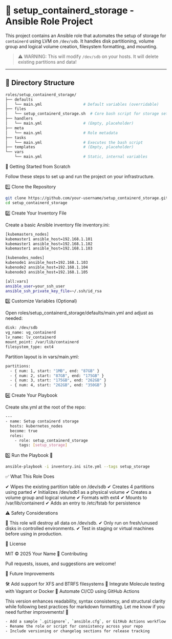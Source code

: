 # 🐳 setup_containerd_storage - Ansible Role Project

This project contains an Ansible role that automates the setup of storage for `containerd` using LVM on `/dev/sdb`. It handles disk partitioning, volume group and logical volume creation, filesystem formatting, and mounting.

> ⚠️ WARNING: This will modify `/dev/sdb` on your hosts. It will delete existing partitions and data!

---

## 📁 Directory Structure

```bash
roles/setup_containerd_storage/
├── defaults
│   └── main.yml                  # Default variables (overridable)
├── files
│   └── setup_containerd_storage.sh  # Core bash script for storage setup
├── handlers
│   └── main.yml                  # (Empty, placeholder)
├── meta
│   └── main.yml                  # Role metadata
├── tasks
│   └── main.yml                  # Executes the bash script
├── templates                     # (Empty, placeholder)
└── vars
    └── main.yml                  # Static, internal variables
```

🚀 Getting Started from Scratch

Follow these steps to set up and run the project on your infrastructure.

1️⃣ Clone the Repository

```bash
git clone https://github.com/your-username/setup_containerd_storage.git
cd setup_containerd_storage
```

2️⃣ Create Your Inventory File

Create a basic Ansible inventory file inventory.ini:

```bash
[kubemasters_nodes]
kubemaster1 ansible_host=192.168.1.101
kubemaster1 ansible_host=192.168.1.102
kubemaster1 ansible_host=192.168.1.103

[kubenodes_nodes]
kubenode1 ansible_host=192.168.1.103
kubenode2 ansible_host=192.168.1.104
kubenode3 ansible_host=192.168.1.105

[all:vars]
ansible_user=your_ssh_user
ansible_ssh_private_key_file=~/.ssh/id_rsa
```

3️⃣ Customize Variables (Optional)

Open roles/setup_containerd_storage/defaults/main.yml and adjust as needed:

```bash
disk: /dev/sdb
vg_name: vg_containerd
lv_name: lv_containerd
mount_point: /var/lib/containerd
filesystem_type: ext4
```

Partition layout is in vars/main.yml:

```bash
partitions:
  - { num: 1, start: "1MB", end: "87GB" }
  - { num: 2, start: "87GB", end: "175GB" }
  - { num: 3, start: "175GB", end: "262GB" }
  - { num: 4, start: "262GB", end: "350GB" }
```

4️⃣ Create Your Playbook

Create site.yml at the root of the repo:

```bash
---
- name: Setup containerd storage
  hosts: kubernetes_nodes
  become: true
  roles:
    - role: setup_containerd_storage
      tags: [setup_storage]
```

5️⃣ Run the Playbook 🎯

```bash
ansible-playbook -i inventory.ini site.yml --tags setup_storage
```
✅ What This Role Does

✔ Wipes the existing partition table on /dev/sdb ✔ Creates 4 partitions using parted ✔ Initializes /dev/sdb1 as a physical volume ✔ Creates a volume group and logical volume ✔ Formats with ext4 ✔ Mounts to /var/lib/containerd ✔ Adds an entry to /etc/fstab for persistence


⚠️ Safety Considerations

🚨 This role will destroy all data on /dev/sdb. ✔ Only run on fresh/unused disks in controlled environments. ✔ Test in staging or virtual machines before using in production.


📜 License

MIT © 2025 Your Name
🤝 Contributing

Pull requests, issues, and suggestions are welcome!

🔮 Future Improvements

🛠 Add support for XFS and BTRFS filesystems 🧪 Integrate Molecule testing with Vagrant or Docker 🚀 Automate CI/CD using GitHub Actions


This version enhances readability, syntax consistency, and structural clarity while following best practices for markdown formatting. Let me know if you need further improvements! 🚀

```bash
- Add a sample `.gitignore`, `ansible.cfg`, or GitHub Actions workflow
- Rename the role or script for consistency across your repo
- Include versioning or changelog sections for release tracking
```    








